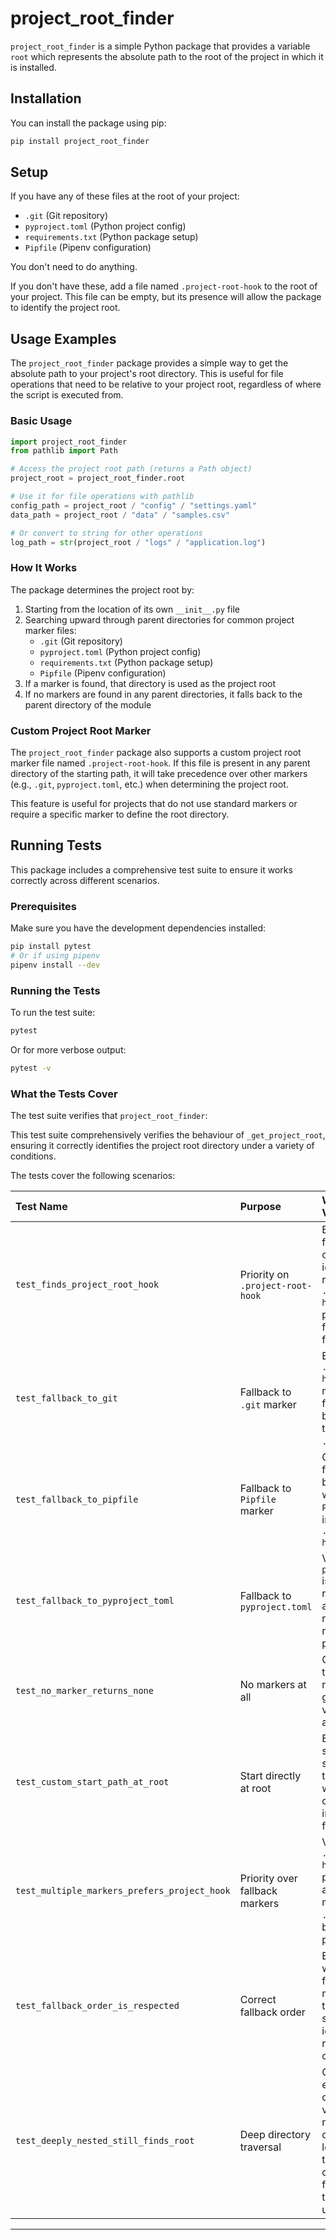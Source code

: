 # project_root_finder

`project_root_finder` is a simple Python package that provides a variable `root` which represents the absolute path to the root of the project in which it is installed.

## Installation

You can install the package using pip:

```bash
pip install project_root_finder
```

## Setup

If you have any of these files at the root of your project:

   - `.git` (Git repository)
   - `pyproject.toml` (Python project config)
   - `requirements.txt` (Python package setup)
   - `Pipfile` (Pipenv configuration)

You don't need to do anything.

If you don't have these, add a file named `.project-root-hook` to the root of your project. This file can be empty, but its presence will allow the package to identify the project root.

## Usage Examples

The `project_root_finder` package provides a simple way to get the absolute path to your project's root directory. This is useful for file operations that need to be relative to your project root, regardless of where the script is executed from.

### Basic Usage

```python
import project_root_finder
from pathlib import Path

# Access the project root path (returns a Path object)
project_root = project_root_finder.root

# Use it for file operations with pathlib
config_path = project_root / "config" / "settings.yaml"
data_path = project_root / "data" / "samples.csv"

# Or convert to string for other operations
log_path = str(project_root / "logs" / "application.log")
```

### How It Works

The package determines the project root by:

1. Starting from the location of its own `__init__.py` file
2. Searching upward through parent directories for common project marker files:
   - `.git` (Git repository)
   - `pyproject.toml` (Python project config)
   - `requirements.txt` (Python package setup)
   - `Pipfile` (Pipenv configuration)
3. If a marker is found, that directory is used as the project root
4. If no markers are found in any parent directories, it falls back to the parent directory of the module

### Custom Project Root Marker

The `project_root_finder` package also supports a custom project root marker file named `.project-root-hook`. If this file is present in any parent directory of the starting path, it will take precedence over other markers (e.g., `.git`, `pyproject.toml`, etc.) when determining the project root.

This feature is useful for projects that do not use standard markers or require a specific marker to define the root directory.

## Running Tests

This package includes a comprehensive test suite to ensure it works correctly across different scenarios.

### Prerequisites

Make sure you have the development dependencies installed:

```bash
pip install pytest
# Or if using pipenv
pipenv install --dev
```

### Running the Tests

To run the test suite:

```bash
pytest
```

Or for more verbose output:

```bash
pytest -v
```

### What the Tests Cover

The test suite verifies that `project_root_finder`:

This test suite comprehensively verifies the behaviour of `_get_project_root`, ensuring it correctly identifies the project root directory under a variety of conditions.

The tests cover the following scenarios:

| Test Name | Purpose | What it Verifies |
|:----------|:--------|:-----------------|
| `test_finds_project_root_hook` | Priority on `.project-root-hook` | Ensures the function correctly identifies the root when `.project-root-hook` is present, even from nested folders. |
| `test_fallback_to_git` | Fallback to `.git` marker | Ensures that if `.project-root-hook` is missing, the function falls back correctly to detecting a `.git` directory. |
| `test_fallback_to_pipfile` | Fallback to `Pipfile` marker | Checks fallback behaviour when a `Pipfile` exists instead of `.project-root-hook`. |
| `test_fallback_to_pyproject_toml` | Fallback to `pyproject.toml` | Verifies that `pyproject.toml` is correctly recognised as a valid project root marker if no hook is present. |
| `test_no_marker_returns_none` | No markers at all | Confirms that the function returns `None` gracefully if no valid markers are found. |
| `test_custom_start_path_at_root` | Start directly at root | Ensures that starting the search from the root itself works correctly and immediately finds the root. |
| `test_multiple_markers_prefers_project_hook` | Priority over fallback markers | Verifies that `.project-root-hook` is prioritised over any fallback markers like `.git`, even if both are present. |
| `test_fallback_order_is_respected` | Correct fallback order | Ensures that when multiple fallback markers exist, the function still correctly identifies the root without confusion. |
| `test_deeply_nested_still_finds_root` | Deep directory traversal | Checks that even when called from a very deeply nested directory (10 levels down), the root is still correctly found by traversing upwards. |

---

<!--
Description: A Python utility to find the root directory of a project using common markers like .git, pyproject.toml, and custom hooks.
Keywords: Python, project root, find root directory, pathlib, project structure
-->